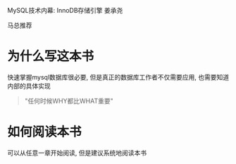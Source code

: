 MySQL技术内幕: InnoDB存储引擎 姜承尧

马总推荐

# 为什么写这本书

快速掌握mysql数据库很必要, 但是真正的数据库工作者不仅需要应用, 也需要知道内部的具体实现

> "任何时候WHY都比WHAT重要"

# 如何阅读本书

可以从任意一章开始阅读, 但是建议系统地阅读本书
